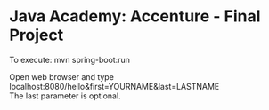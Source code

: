 <h1>Java Academy: Accenture - Final Project</h1>
<p>To execute: mvn spring-boot:run </p>
<p>Open web browser and type localhost:8080/hello&first=YOURNAME&last=LASTNAME<br>
The last parameter is optional.</p>

